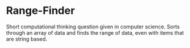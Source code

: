 # Range-Finder
Short computational thinking question given in computer science. Sorts through an array of data and finds the range of data, even with items that are string based. 
